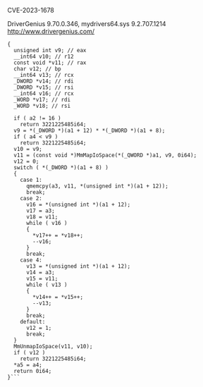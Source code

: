 CVE-2023-1678

DriverGenius 9.70.0.346, mydrivers64.sys 9.2.707.1214
http://www.drivergenius.com/

```__int64 __fastcall sub_11530(__int64 a1, int a2, void *a3, unsigned int a4, unsigned int *a5)
{
  unsigned int v9; // eax
  __int64 v10; // r12
  const void *v11; // rax
  char v12; // bp
  __int64 v13; // rcx
  _DWORD *v14; // rdi
  _DWORD *v15; // rsi
  __int64 v16; // rcx
  _WORD *v17; // rdi
  _WORD *v18; // rsi

  if ( a2 != 16 )
    return 3221225485i64;
  v9 = *(_DWORD *)(a1 + 12) * *(_DWORD *)(a1 + 8);
  if ( a4 < v9 )
    return 3221225485i64;
  v10 = v9;
  v11 = (const void *)MmMapIoSpace(*(_QWORD *)a1, v9, 0i64);
  v12 = 0;
  switch ( *(_DWORD *)(a1 + 8) )
  {
    case 1:
      qmemcpy(a3, v11, *(unsigned int *)(a1 + 12));
      break;
    case 2:
      v16 = *(unsigned int *)(a1 + 12);
      v17 = a3;
      v18 = v11;
      while ( v16 )
      {
        *v17++ = *v18++;
        --v16;
      }
      break;
    case 4:
      v13 = *(unsigned int *)(a1 + 12);
      v14 = a3;
      v15 = v11;
      while ( v13 )
      {
        *v14++ = *v15++;
        --v13;
      }
      break;
    default:
      v12 = 1;
      break;
  }
  MmUnmapIoSpace(v11, v10);
  if ( v12 )
    return 3221225485i64;
  *a5 = a4;
  return 0i64;
}```
